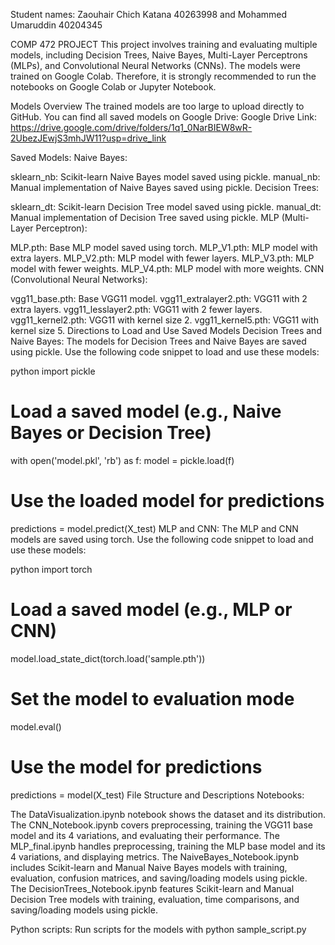 Student names: Zaouhair Chich Katana 40263998 and Mohammed Umaruddin 40204345

COMP 472 PROJECT
This project involves training and evaluating multiple models, including Decision Trees, Naive Bayes, Multi-Layer Perceptrons (MLPs), and Convolutional Neural Networks (CNNs). The models were trained on Google Colab. Therefore, it is strongly recommended to run the notebooks on Google Colab or Jupyter Notebook.

Models Overview
The trained models are too large to upload directly to GitHub. You can find all saved models on Google Drive:
Google Drive Link: https://drive.google.com/drive/folders/1q1_0NarBIEW8wR-2UbezJEwjS3mhJW11?usp=drive_link

Saved Models:
Naive Bayes:

sklearn_nb: Scikit-learn Naive Bayes model saved using pickle.
manual_nb: Manual implementation of Naive Bayes saved using pickle.
Decision Trees:

sklearn_dt: Scikit-learn Decision Tree model saved using pickle.
manual_dt: Manual implementation of Decision Tree saved using pickle.
MLP (Multi-Layer Perceptron):

MLP.pth: Base MLP model saved using torch.
MLP_V1.pth: MLP model with extra layers.
MLP_V2.pth: MLP model with fewer layers.
MLP_V3.pth: MLP model with fewer weights.
MLP_V4.pth: MLP model with more weights.
CNN (Convolutional Neural Networks):

vgg11_base.pth: Base VGG11 model.
vgg11_extralayer2.pth: VGG11 with 2 extra layers.
vgg11_lesslayer2.pth: VGG11 with 2 fewer layers.
vgg11_kernel2.pth: VGG11 with kernel size 2.
vgg11_kernel5.pth: VGG11 with kernel size 5.
Directions to Load and Use Saved Models
Decision Trees and Naive Bayes:
The models for Decision Trees and Naive Bayes are saved using pickle. Use the following code snippet to load and use these models:

python
import pickle

# Load a saved model (e.g., Naive Bayes or Decision Tree)
with open('model.pkl', 'rb') as f:
    model = pickle.load(f)

# Use the loaded model for predictions
predictions = model.predict(X_test)
MLP and CNN:
The MLP and CNN models are saved using torch. Use the following code snippet to load and use these models:

python
import torch

# Load a saved model (e.g., MLP or CNN)
model.load_state_dict(torch.load('sample.pth'))

# Set the model to evaluation mode
model.eval()

# Use the model for predictions
predictions = model(X_test)
File Structure and Descriptions
Notebooks:

The DataVisualization.ipynb notebook shows the dataset and its distribution. The CNN_Notebook.ipynb covers preprocessing, training the VGG11 base model and its 4 variations, and evaluating their performance. The MLP_final.ipynb handles preprocessing, training the MLP base model and its 4 variations, and displaying metrics. The NaiveBayes_Notebook.ipynb includes Scikit-learn and Manual Naive Bayes models with training, evaluation, confusion matrices, and saving/loading models using pickle. The DecisionTrees_Notebook.ipynb features Scikit-learn and Manual Decision Tree models with training, evaluation, time comparisons, and saving/loading models using pickle.

Python scripts: Run scripts for the models with python sample_script.py
